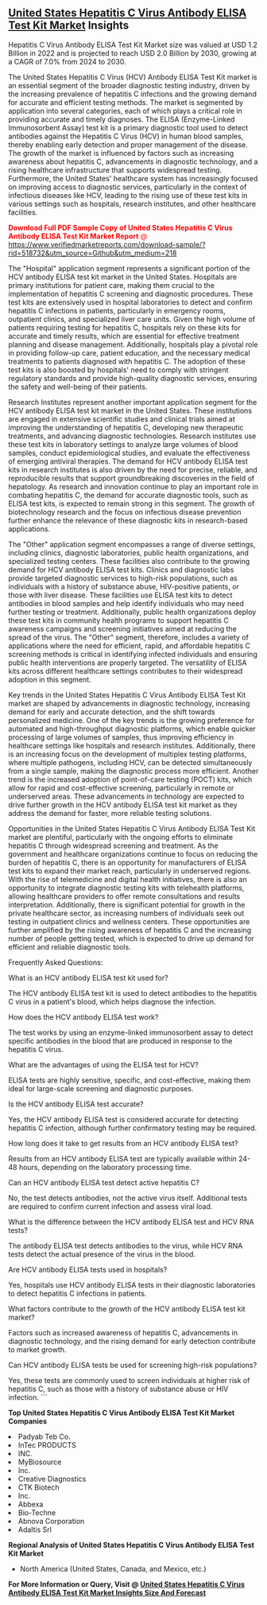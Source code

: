 <h2><a href="https://www.verifiedmarketreports.com/download-sample/?rid=518732&amp;utm_source=Github&amp;utm_medium=218" target="_blank">United States Hepatitis C Virus Antibody ELISA Test Kit Market</a> Insights</h2><p>Hepatitis C Virus Antibody ELISA Test Kit Market size was valued at USD 1.2 Billion in 2022 and is projected to reach USD 2.0 Billion by 2030, growing at a CAGR of 7.0% from 2024 to 2030.</p><p> <p>The United States Hepatitis C Virus (HCV) Antibody ELISA Test Kit market is an essential segment of the broader diagnostic testing industry, driven by the increasing prevalence of hepatitis C infections and the growing demand for accurate and efficient testing methods. The market is segmented by application into several categories, each of which plays a critical role in providing accurate and timely diagnoses. The ELISA (Enzyme-Linked Immunosorbent Assay) test kit is a primary diagnostic tool used to detect antibodies against the Hepatitis C Virus (HCV) in human blood samples, thereby enabling early detection and proper management of the disease. The growth of the market is influenced by factors such as increasing awareness about hepatitis C, advancements in diagnostic technology, and a rising healthcare infrastructure that supports widespread testing. Furthermore, the United States' healthcare system has increasingly focused on improving access to diagnostic services, particularly in the context of infectious diseases like HCV, leading to the rising use of these test kits in various settings such as hospitals, research institutes, and other healthcare facilities. <p><span class=""><span style="color: #ff0000;"><strong>Download Full PDF Sample Copy of United States Hepatitis C Virus Antibody ELISA Test Kit Market Report</strong> @ </span><a href="https://www.verifiedmarketreports.com/download-sample/?rid=518732&amp;utm_source=Github&amp;utm_medium=218" target="_blank">https://www.verifiedmarketreports.com/download-sample/?rid=518732&amp;utm_source=Github&amp;utm_medium=218</a></span></p> <p>The "Hospital" application segment represents a significant portion of the HCV antibody ELISA test kit market in the United States. Hospitals are primary institutions for patient care, making them crucial to the implementation of hepatitis C screening and diagnostic procedures. These test kits are extensively used in hospital laboratories to detect and confirm hepatitis C infections in patients, particularly in emergency rooms, outpatient clinics, and specialized liver care units. Given the high volume of patients requiring testing for hepatitis C, hospitals rely on these kits for accurate and timely results, which are essential for effective treatment planning and disease management. Additionally, hospitals play a pivotal role in providing follow-up care, patient education, and the necessary medical treatments to patients diagnosed with hepatitis C. The adoption of these test kits is also boosted by hospitals' need to comply with stringent regulatory standards and provide high-quality diagnostic services, ensuring the safety and well-being of their patients. <p>Research Institutes represent another important application segment for the HCV antibody ELISA test kit market in the United States. These institutions are engaged in extensive scientific studies and clinical trials aimed at improving the understanding of hepatitis C, developing new therapeutic treatments, and advancing diagnostic technologies. Research institutes use these test kits in laboratory settings to analyze large volumes of blood samples, conduct epidemiological studies, and evaluate the effectiveness of emerging antiviral therapies. The demand for HCV antibody ELISA test kits in research institutes is also driven by the need for precise, reliable, and reproducible results that support groundbreaking discoveries in the field of hepatology. As research and innovation continue to play an important role in combating hepatitis C, the demand for accurate diagnostic tools, such as ELISA test kits, is expected to remain strong in this segment. The growth of biotechnology research and the focus on infectious disease prevention further enhance the relevance of these diagnostic kits in research-based applications. <p>The "Other" application segment encompasses a range of diverse settings, including clinics, diagnostic laboratories, public health organizations, and specialized testing centers. These facilities also contribute to the growing demand for HCV antibody ELISA test kits. Clinics and diagnostic labs provide targeted diagnostic services to high-risk populations, such as individuals with a history of substance abuse, HIV-positive patients, or those with liver disease. These facilities use ELISA test kits to detect antibodies in blood samples and help identify individuals who may need further testing or treatment. Additionally, public health organizations deploy these test kits in community health programs to support hepatitis C awareness campaigns and screening initiatives aimed at reducing the spread of the virus. The "Other" segment, therefore, includes a variety of applications where the need for efficient, rapid, and affordable hepatitis C screening methods is critical in identifying infected individuals and ensuring public health interventions are properly targeted. The versatility of ELISA kits across different healthcare settings contributes to their widespread adoption in this segment. <p>Key trends in the United States Hepatitis C Virus Antibody ELISA Test Kit market are shaped by advancements in diagnostic technology, increasing demand for early and accurate detection, and the shift towards personalized medicine. One of the key trends is the growing preference for automated and high-throughput diagnostic platforms, which enable quicker processing of large volumes of samples, thus improving efficiency in healthcare settings like hospitals and research institutes. Additionally, there is an increasing focus on the development of multiplex testing platforms, where multiple pathogens, including HCV, can be detected simultaneously from a single sample, making the diagnostic process more efficient. Another trend is the increased adoption of point-of-care testing (POCT) kits, which allow for rapid and cost-effective screening, particularly in remote or underserved areas. These advancements in technology are expected to drive further growth in the HCV antibody ELISA test kit market as they address the demand for faster, more reliable testing solutions. <p>Opportunities in the United States Hepatitis C Virus Antibody ELISA Test Kit market are plentiful, particularly with the ongoing efforts to eliminate hepatitis C through widespread screening and treatment. As the government and healthcare organizations continue to focus on reducing the burden of hepatitis C, there is an opportunity for manufacturers of ELISA test kits to expand their market reach, particularly in underserved regions. With the rise of telemedicine and digital health initiatives, there is also an opportunity to integrate diagnostic testing kits with telehealth platforms, allowing healthcare providers to offer remote consultations and results interpretation. Additionally, there is significant potential for growth in the private healthcare sector, as increasing numbers of individuals seek out testing in outpatient clinics and wellness centers. These opportunities are further amplified by the rising awareness of hepatitis C and the increasing number of people getting tested, which is expected to drive up demand for efficient and reliable diagnostic tools. <p>Frequently Asked Questions: <p>What is an HCV antibody ELISA test kit used for? <p>The HCV antibody ELISA test kit is used to detect antibodies to the hepatitis C virus in a patient's blood, which helps diagnose the infection. <p>How does the HCV antibody ELISA test work? <p>The test works by using an enzyme-linked immunosorbent assay to detect specific antibodies in the blood that are produced in response to the hepatitis C virus. <p>What are the advantages of using the ELISA test for HCV? <p>ELISA tests are highly sensitive, specific, and cost-effective, making them ideal for large-scale screening and diagnostic purposes. <p>Is the HCV antibody ELISA test accurate? <p>Yes, the HCV antibody ELISA test is considered accurate for detecting hepatitis C infection, although further confirmatory testing may be required. <p>How long does it take to get results from an HCV antibody ELISA test? <p>Results from an HCV antibody ELISA test are typically available within 24-48 hours, depending on the laboratory processing time. <p>Can an HCV antibody ELISA test detect active hepatitis C? <p>No, the test detects antibodies, not the active virus itself. Additional tests are required to confirm current infection and assess viral load. <p>What is the difference between the HCV antibody ELISA test and HCV RNA tests? <p>The antibody ELISA test detects antibodies to the virus, while HCV RNA tests detect the actual presence of the virus in the blood. <p>Are HCV antibody ELISA tests used in hospitals? <p>Yes, hospitals use HCV antibody ELISA tests in their diagnostic laboratories to detect hepatitis C infections in patients. <p>What factors contribute to the growth of the HCV antibody ELISA test kit market? <p>Factors such as increased awareness of hepatitis C, advancements in diagnostic technology, and the rising demand for early detection contribute to market growth. <p>Can HCV antibody ELISA tests be used for screening high-risk populations? <p>Yes, these tests are commonly used to screen individuals at higher risk of hepatitis C, such as those with a history of substance abuse or HIV infection. ```</p><p><strong>Top United States Hepatitis C Virus Antibody ELISA Test Kit Market Companies</strong></p><div data-test-id=""><p><li>Padyab Teb Co.</li><li> InTec PRODUCTS</li><li> INC.</li><li> MyBiosource</li><li> Inc.</li><li> Creative Diagnostics</li><li> CTK Biotech</li><li> Inc.</li><li> Abbexa</li><li> Bio-Techne</li><li> Abnova Corporation</li><li> Adaltis Srl</li></p><div><strong>Regional Analysis of&nbsp;United States Hepatitis C Virus Antibody ELISA Test Kit Market</strong></div><ul><li dir="ltr"><p dir="ltr">North America&nbsp;(United States, Canada, and Mexico, etc.)</p></li></ul><p><strong>For More Information or Query, Visit @&nbsp;</strong><strong><a href="https://www.verifiedmarketreports.com/product/hepatitis-c-virus-antibody-elisa-test-kit-market/?utm_source=Github&amp;utm_medium=218" target="_blank">United States Hepatitis C Virus Antibody ELISA Test Kit Market Insights Size And Forecast</a></strong></p></div>
